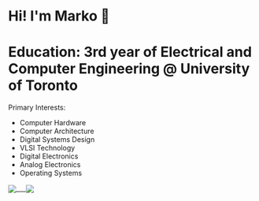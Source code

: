 # Hi! I'm Marko 👋
# Education: 3rd year of Electrical and Computer Engineering @ University of Toronto
Primary Interests: 
  * Computer Hardware
  * Computer Architecture
  * Digital Systems Design
  * VLSI Technology
  * Digital Electronics
  * Analog Electronics
  * Operating Systems

<a href="https://github.com/anuraghazra/github-readme-stats">
  <img align="center" src="https://github-readme-stats.vercel.app/api?username=markociricilic&show_icons=true&theme=gruvbox" />
&nbsp&nbsp&nbsp
<a href="https://github.com/anuraghazra/github-readme-stats">
  <img align="center" src="https://github-readme-stats.vercel.app/api/top-langs/?username=markociricilic&langs_count=6&theme=gruvbox" />
</a>
